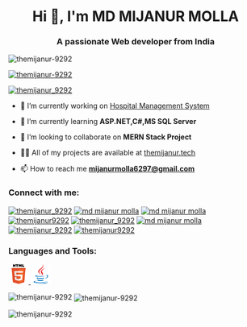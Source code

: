 <h1 align="center">Hi 👋, I'm MD MIJANUR MOLLA</h1>
<h3 align="center">A passionate Web developer from India</h3>

<p align="left"> <img src="https://komarev.com/ghpvc/?username=themijanur-9292&label=Profile%20views&color=0e75b6&style=flat" alt="themijanur-9292" /> </p>

<p align="left"> <a href="https://github.com/ryo-ma/github-profile-trophy"><img src="https://github-profile-trophy.vercel.app/?username=themijanur-9292" alt="themijanur-9292" /></a> </p>

<p align="left"> <a href="https://twitter.com/themijanur_9292" target="blank"><img src="https://img.shields.io/twitter/follow/themijanur_9292?logo=twitter&style=for-the-badge" alt="themijanur_9292" /></a> </p>

- 🔭 I’m currently working on [Hospital Management System](www.theample.in)

- 🌱 I’m currently learning **ASP.NET,C#,MS SQL Server**

- 👯 I’m looking to collaborate on **MERN Stack Project**

- 👨‍💻 All of my projects are available at [themijanur.tech](themijanur.tech)

- 📫 How to reach me **mijanurmolla6297@gmail.com**

<h3 align="left">Connect with me:</h3>
<p align="left">
<a href="https://twitter.com/themijanur_9292" target="blank"><img align="center" src="https://raw.githubusercontent.com/rahuldkjain/github-profile-readme-generator/master/src/images/icons/Social/twitter.svg" alt="themijanur_9292" height="30" width="40" /></a>
<a href="https://linkedin.com/in/md mijanur molla" target="blank"><img align="center" src="https://raw.githubusercontent.com/rahuldkjain/github-profile-readme-generator/master/src/images/icons/Social/linked-in-alt.svg" alt="md mijanur molla" height="30" width="40" /></a>
<a href="https://fb.com/md mijanur molla" target="blank"><img align="center" src="https://raw.githubusercontent.com/rahuldkjain/github-profile-readme-generator/master/src/images/icons/Social/facebook.svg" alt="md mijanur molla" height="30" width="40" /></a>
<a href="https://instagram.com/themijanur9292" target="blank"><img align="center" src="https://raw.githubusercontent.com/rahuldkjain/github-profile-readme-generator/master/src/images/icons/Social/instagram.svg" alt="themijanur9292" height="30" width="40" /></a>
<a href="https://hashnode.com/themijanur_9292" target="blank"><img align="center" src="https://raw.githubusercontent.com/rahuldkjain/github-profile-readme-generator/master/src/images/icons/Social/hashnode.svg" alt="themijanur_9292" height="30" width="40" /></a>
<a href="https://www.youtube.com/c/md mijanur molla" target="blank"><img align="center" src="https://raw.githubusercontent.com/rahuldkjain/github-profile-readme-generator/master/src/images/icons/Social/youtube.svg" alt="md mijanur molla" height="30" width="40" /></a>
<a href="https://www.leetcode.com/themijanur_9292" target="blank"><img align="center" src="https://raw.githubusercontent.com/rahuldkjain/github-profile-readme-generator/master/src/images/icons/Social/leet-code.svg" alt="themijanur_9292" height="30" width="40" /></a>
<a href="https://auth.geeksforgeeks.org/user/themijanur9292" target="blank"><img align="center" src="https://raw.githubusercontent.com/rahuldkjain/github-profile-readme-generator/master/src/images/icons/Social/geeks-for-geeks.svg" alt="themijanur9292" height="30" width="40" /></a>
</p>

<h3 align="left">Languages and Tools:</h3>
<p align="left"> <a href="https://www.w3.org/html/" target="_blank" rel="noreferrer"> <img src="https://raw.githubusercontent.com/devicons/devicon/master/icons/html5/html5-original-wordmark.svg" alt="html5" width="40" height="40"/> </a> <a href="https://www.java.com" target="_blank" rel="noreferrer"> <img src="https://raw.githubusercontent.com/devicons/devicon/master/icons/java/java-original.svg" alt="java" width="40" height="40"/> </a> </p>

<p><img align="left" src="https://github-readme-stats.vercel.app/api/top-langs?username=themijanur-9292&show_icons=true&locale=en&layout=compact" alt="themijanur-9292" /></p>

<p>&nbsp;<img align="center" src="https://github-readme-stats.vercel.app/api?username=themijanur-9292&show_icons=true&locale=en" alt="themijanur-9292" /></p>

<p><img align="center" src="https://github-readme-streak-stats.herokuapp.com/?user=themijanur-9292&" alt="themijanur-9292" /></p>
